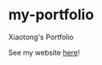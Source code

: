 # my-portfolio
Xiaotong's Portfolio

See my website [here](https://xiaotong0126.github.io/my-portfolio/)!